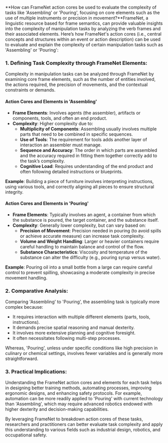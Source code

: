 **How can FrameNet action cores be used to evaluate the complexity of tasks like 'Assembling' or 'Pouring', focusing on core elements such as the use of multiple instruments or precision in movement?**FrameNet, a linguistic resource based for frame semantics, can provide valuable insights into the complexity of manipulation tasks by analyzing the verb frames and their associated elements. Here’s how FrameNet's action cores (i.e., central concepts and structures within an event or action description) can be used to evaluate and explain the complexity of certain manipulation tasks such as 'Assembling' or 'Pouring':

### 1. Defining Task Complexity through FrameNet Elements:
Complexity in manipulation tasks can be analyzed through FrameNet by examining core frame elements, such as the number of entities involved, the actions required, the precision of movements, and the contextual constraints or demands.

#### **Action Cores and Elements in 'Assembling'**
- **Frame Elements**: Involves agents (the assembler), artifacts or components, tools, and often an end product.
- **Complexity**: Higher complexity due to:
  - **Multiplicity of Components**: Assembling usually involves multiple parts that need to be combined in specific sequences.
  - **Use of Tools**: The requirement for tools adds another layer of interaction an assembler must manage.
  - **Sequence and Accuracy**: The order in which parts are assembled and the accuracy required in fitting them together correctly add to the task’s complexity.
  - **Cognitive Load**: Requires understanding of the end product and often following detailed instructions or blueprints.

**Example**: Building a piece of furniture involves interpreting instructions, using various tools, and correctly aligning all pieces to ensure structural integrity.

#### **Action Cores and Elements in 'Pouring'**
- **Frame Elements**: Typically involves an agent, a container from which the substance is poured, the target container, and the substance itself.
- **Complexity**: Generally lower complexity, but can vary based on:
  - **Precision of Movement**: Precision needed in pouring (to avoid spills or achieve accurate measure) can increase task complexity.
  - **Volume and Weight Handling**: Larger or heavier containers require careful handling to maintain balance and control of the flow.
  - **Substance Characteristics**: Viscosity and temperature of the substance can alter the difficulty (e.g., pouring syrup versus water).

**Example**: Pouring oil into a small bottle from a large can require careful control to prevent spilling, showcasing a moderate complexity in precise movement handling.

### 2. Comparative Analysis:
Comparing 'Assembling' to 'Pouring', the assembling task is typically more complex because:
- It requires interaction with multiple different elements (parts, tools, instructions).
- It demands precise spatial reasoning and manual dexterity.
- It involves more extensive planning and cognitive foresight.
- It often necessitates following multi-step processes.

Whereas, 'Pouring', unless under specific conditions like high precision in culinary or chemical settings, involves fewer variables and is generally more straightforward.

### 3. Practical Implications:
Understanding the FrameNet action cores and elements for each task helps in designing better training methods, automating processes, improving ergonomic designs, and enhancing safety protocols. For example, automation can be more readily applied to 'Pouring' with current technology than 'Assembling', which may require advanced robotics endowed with higher dexterity and decision-making capabilities.

By leveraging FrameNet to breakdown action cores of these tasks, researchers and practitioners can better evaluate task complexity and apply this understanding to various fields such as industrial design, robotics, and occupational safety.